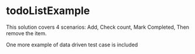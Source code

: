 # todoListExample
This solution covers 4 scenarios:
Add, Check count, Mark Completed, Then remove the item.

One more example of data driven test case is included
